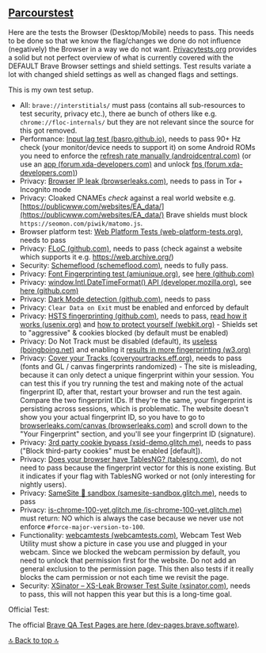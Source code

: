 ## [Parcourstest](#parcourstest)

Here are the tests the Browser (Desktop/Mobile) needs to pass. This needs to be done so that we know the flag/changes we done do not influence (negatively) the Browser in a way we do not want. [Privacytests.org](https://privacytests.org/) provides a solid but not perfect overview of what is currently covered with the DEFAULT Brave Browser settings and shield settings. Test results variate a lot with changed shield settings as well as changed flags and settings.


This is my own test setup.


- All: `brave://interstitials/` must pass (contains all sub-resources to test security, privacy etc.), there ae bunch of others like e.g. `chrome://floc-internals/` but they are not relevant since the source for this got removed.
- Performance: [Input lag test (basro.github.io)](https://basro.github.io/input-lag-measuring-tool), needs to pass 90+ Hz check (your monitor/device needs to support it) on some Android ROMs you need to enforce the [refresh rate manually (androidcentral.com)](https://www.androidcentral.com/how-change-your-phones-resolution-and-refresh-rate) (or use an [app (forum.xda-developers.com)](https://forum.xda-developers.com/t/app-galaxy-max-hz-refresh-rate-control-quick-resolution-switcher-screen-off-mods-adaptive-mod-keep-high-adaptive-on-power-saving-mode-and-more.4181447/) and unlock [fps (forum.xda-developers.com)](https://forum.xda-developers.com/t/mod-increase-frames-per-second-5-14-15.3108786/))
- Privacy: [Browser IP leak (browserleaks.com)](https://browserleaks.com/ip), needs to pass in Tor + Incognito mode
- Privacy: Cloaked CNAMEs _check_ against a real world website e.g. [https://publicwww.com/websites/EA_data/](https://publicwww.com/websites/EA_data/) Brave shields must block `https://seomon.com/piwik/matomo.js`.
- Browser platform test: [Web Platform Tests (web-platform-tests.org)](https://web-platform-tests.org/), needs to pass
- Privacy: [FLoC (github.com)](https://github.com/brave/brave-browser/issues/14942), needs to pass (check against a website which supports it e.g. https://web.archive.org/)
- Security: [Schemeflood (schemeflood.com)](https://schemeflood.com/), needs to fully pass.
- Privacy: [Font Fingerprinting test (amiunique.org)](https://amiunique.org/fp), see [here (github.com)](https://github.com/brave/brave-browser/issues/816)
- Privacy: [window.Intl.DateTimeFormat() API (developer.mozilla.org)](https://developer.mozilla.org/en-US/docs/Web/JavaScript/Reference/Global_Objects/Intl/DateTimeFormat/DateTimeFormat#Parameters), see [here (github.com)](https://github.com/brave/brave-browser/issues/8574)
- Privacy: [Dark Mode detection (github.com)](https://github.com/brave/brave-browser/issues/15265), needs to pass
- Privacy: `Clear Data on Exit` must be enabled and enforced by default
- Privacy: [HSTS fingerprinting (github.com)](https://github.com/pastly/satis-hsts-tracking), needs to pass, [read how it works (usenix.org)](https://www.usenix.org/system/files/conference/foci18/foci18-paper-syverson.pdf) and [how to protect yourself (webkit.org)](https://webkit.org/blog/8146/protecting-against-hsts-abuse/) - Shields set to "aggressive" & cookies blocked (by default must be enabled)
- Privacy: Do Not Track must be disabled (default), its [useless (boingboing.net)](https://boingboing.net/2018/10/17/no-call-list.html) and enabling it [results in more fingerprinting (w3.org)](https://www.w3.org/2011/track-privacy/papers/Soghoian.pdf)
- Privacy: [Cover your Tracks (coveryourtracks.eff.org)](https://coveryourtracks.eff.org/about), needs to pass (fonts and GL / canvas fingerprints randomized) - The site is misleading, because it can only detect a unique fingerprint within your session. You can test this if you try running the test and making note of the actual fingerprint ID, after that, restart your browser and run the test again. Compare the two fingerprint IDs. If they're the same, your fingerprint is persisting across sessions, which is problematic. The website doesn't show you your actual fingerprint ID, so you have to go to [browserleaks.com/canvas (browserleaks.com)](https://browserleaks.com/canvas) and scroll down to the "Your Fingerprint" section, and you'll see your fingerprint ID (signature).
- Privacy: [3rd party cookie bypass (xsid-demo.glitch.me)](https://xsid-demo.glitch.me/5wmt9tz.html), needs to pass ("Block third-party cookies" must be enabled [default]).
- Privacy: [Does your browser have TablesNG? (tablesng.com)](https://tablesng.com/), do not need to pass because the fingerprint vector for this is none existing. But it indicates if your flag with TablesNG worked or not (only interesting for nightly users).
- Privacy: [SameSite 🍪 sandbox (samesite-sandbox.glitch.me)](https://samesite-sandbox.glitch.me/), needs to pass
- Privacy: [is-chrome-100-yet.glitch.me (is-chrome-100-yet.glitch.me)](https://is-chrome-100-yet.glitch.me/) must return: NO which is always the case because we never use not enforce `#force-major-version-to-100`.
- Functionality: [webcamtests (webcamtests.com)](https://webcamtests.com/), Webcam Test Web Utility must show a picture in case you use and plugged in your webcam. Since we blocked the webcam permission by default, you need to unlock that permission first for the website. Do not add an general exclusion to the permission page. This then also tests if it really blocks the cam permission or not each time we revisit the page.
- Security: [XSinator – XS-Leak Browser Test Suite (xsinator.com)](https://xsinator.com/), needs to pass, this will not happen this year but this is a long-time goal.


Official Test:

The official [Brave QA Test Pages are here (dev-pages.brave.software)](https://dev-pages.brave.software/index.html).

[🔝 Back to top 🔝](#)
